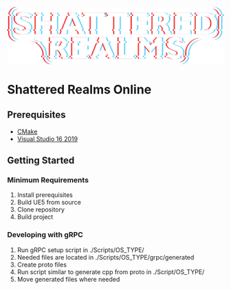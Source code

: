 ![Shattered Realms Online](https://github.com/ShatteredRealms/Documentation/raw/main/assets/images/logo/WhiteLogo.png)
# Shattered Realms Online

## Prerequisites
- [CMake](https://cmake.org/download/)
- [Visual Studio 16 2019](https://visualstudio.microsoft.com/downloads/)

## Getting Started
### Minimum Requirements
1. Install prerequisites
2. Build UE5 from source
3. Clone repository
4. Build project

### Developing with gRPC
1. Run gRPC setup script in ./Scripts/OS_TYPE/
2. Needed files are located in ./Scripts/OS_TYPE/grpc/generated
3. Create proto files
4. Run script similar to generate cpp from proto in ./Script/OS_TYPE/
5. Move generated files where needed